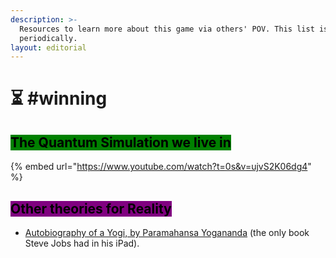 ```yaml
---
description: >-
  Resources to learn more about this game via others' POV. This list is updated
  periodically.
layout: editorial
---
```


# ⏳ #winning

## <mark style="background-color:green;">The Quantum Simulation we live in</mark>



{% embed url="https://www.youtube.com/watch?t=0s&v=ujvS2K06dg4" %}



## <mark style="background-color:purple;">Other theories for Reality</mark>



* [Autobiography of a Yogi, by Paramahansa Yogananda](https://www.amazon.com/Autobiography-Self-Realization-Fellowship-Paramahansa-Yogananda/dp/0876120796) (the only book Steve Jobs had in his iPad).



